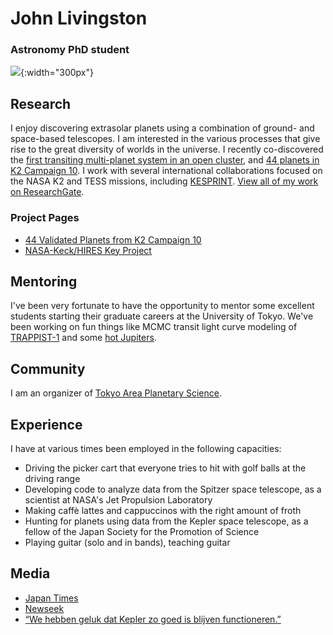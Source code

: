 # John Livingston
### Astronomy PhD student

![](http://logonoid.com/images/university-of-tokyo-logo.png){:width="300px"} 

## Research

I enjoy discovering extrasolar planets using a combination of ground- and space-based telescopes. I am interested in the various processes that give rise to the great diversity of worlds in the universe. I recently co-discovered the [first transiting multi-planet system in an open cluster](http://iopscience.iop.org/article/10.3847/1538-3881/aaa841/meta), and [44 planets in K2 Campaign 10](http://iopscience.iop.org/article/10.3847/1538-3881/aaccde/meta). I work with several international collaborations focused on the NASA K2 and TESS missions, including [KESPRINT](http://www.iac.es/proyecto/kesprint/). [View all of my work on ResearchGate](https://www.researchgate.net/profile/John_Livingston6).

### Project Pages

- [44 Validated Planets from K2 Campaign 10](http://www.johnlivingston.space/k2c10/)
- [NASA-Keck/HIRES Key Project](http://www.johnlivingston.space/k2-key-project/)

## Mentoring

I've been very fortunate to have the opportunity to mentor some excellent students starting their graduate careers at the University of Tokyo. We've been working on fun things like MCMC transit light curve modeling of [TRAPPIST-1](http://nbviewer.jupyter.org/github/Mayuko-Mori/TRAPPIST-1_transit/blob/master/The%20Light%20Curve%20Analysis%20of%20TRAPPIST-1d%26e%20transits.ipynb) and some [hot Jupiters](https://jpdeleon.github.io/2017-08-05-Parameter_estimation_transit_/).

## Community

I am an organizer of [Tokyo Area Planetary Science](http://tokyoplanets.github.io).

## Experience

I have at various times been employed in the following capacities:

- Driving the picker cart that everyone tries to hit with golf balls at the driving range
- Developing code to analyze data from the Spitzer space telescope, as a scientist at NASA's Jet Propulsion Laboratory
- Making caffè lattes and cappuccinos with the right amount of froth
- Hunting for planets using data from the Kepler space telescope, as a fellow of the Japan Society for the Promotion of Science
- Playing guitar (solo and in bands), teaching guitar

## Media
- [Japan Times](https://www.japantimes.co.jp/news/2018/09/21/national/science-health/university-tokyo-student-goes-extra-trillions-miles-study-exoplanets/)
- [Newseek](https://www.newsweek.com/incredible-discovery-44-exoplanets-after-technical-fault-1062398)
- [“We hebben geluk dat Kepler zo goed is blijven functioneren.”](https://www.scientias.nl/in-een-klap-meer-dan-40-exoplaneten-ontdekt/)
